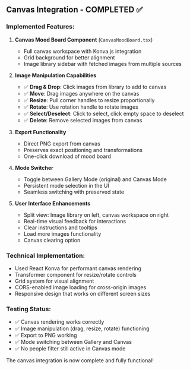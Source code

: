 ## Canvas Integration - COMPLETED ✅

### Implemented Features:

1. **Canvas Mood Board Component** (`CanvasMoodBoard.tsx`)
   - Full canvas workspace with Konva.js integration
   - Grid background for better alignment
   - Image library sidebar with fetched images from multiple sources

2. **Image Manipulation Capabilities**
   - ✅ **Drag & Drop**: Click images from library to add to canvas
   - ✅ **Move**: Drag images anywhere on the canvas
   - ✅ **Resize**: Pull corner handles to resize proportionally
   - ✅ **Rotate**: Use rotation handle to rotate images
   - ✅ **Select/Deselect**: Click to select, click empty space to deselect
   - ✅ **Delete**: Remove selected images from canvas

3. **Export Functionality**
   - Direct PNG export from canvas
   - Preserves exact positioning and transformations
   - One-click download of mood board

4. **Mode Switcher**
   - Toggle between Gallery Mode (original) and Canvas Mode
   - Persistent mode selection in the UI
   - Seamless switching with preserved state

5. **User Interface Enhancements**
   - Split view: Image library on left, canvas workspace on right
   - Real-time visual feedback for interactions
   - Clear instructions and tooltips
   - Load more images functionality
   - Canvas clearing option

### Technical Implementation:
- Used React Konva for performant canvas rendering
- Transformer component for resize/rotate controls
- Grid system for visual alignment
- CORS-enabled image loading for cross-origin images
- Responsive design that works on different screen sizes

### Testing Status:
- ✅ Canvas rendering works correctly
- ✅ Image manipulation (drag, resize, rotate) functioning
- ✅ Export to PNG working
- ✅ Mode switching between Gallery and Canvas
- ✅ No people filter still active in Canvas mode

The canvas integration is now complete and fully functional!
                                            